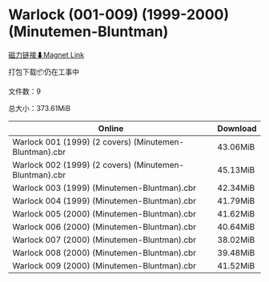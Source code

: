 # Warlock (001-009) (1999-2000) (Minutemen-Bluntman)

[磁力链接⬇Magnet Link](magnet:?xt=urn:btih:a57ff33015dcc433c9b0eef11aaddfd25bc3bdef&dn=Warlock%20%28001-009%29%20%281999-2000%29%20%28Minutemen-Bluntman%29)

打包下载📦仍在工事中

文件数：9

总大小：373.61MiB

Online | Download
--- | ---
Warlock 001 (1999) (2 covers) (Minutemen-Bluntman).cbr | 43.06MiB
Warlock 002 (1999) (2 covers) (Minutemen-Bluntman).cbr | 45.13MiB
Warlock 003 (1999) (Minutemen-Bluntman).cbr | 42.34MiB
Warlock 004 (1999) (Minutemen-Bluntman).cbr | 41.79MiB
Warlock 005 (2000) (Minutemen-Bluntman).cbr | 41.62MiB
Warlock 006 (2000) (Minutemen-Bluntman).cbr | 40.64MiB
Warlock 007 (2000) (Minutemen-Bluntman).cbr | 38.02MiB
Warlock 008 (2000) (Minutemen-Bluntman).cbr | 39.48MiB
Warlock 009 (2000) (Minutemen-Bluntman).cbr | 41.52MiB